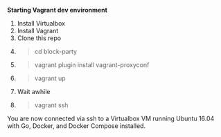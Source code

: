 **Starting Vagrant dev environment**
1. Install Virtualbox
2. Install Vagrant
3. Clone this repo
4. > cd block-party
5. > vagrant plugin install vagrant-proxyconf
6. > vagrant up
7. Wait awhile
8. > vagrant ssh

You are now connected via ssh to a Virtualbox VM running Ubuntu 16.04 with Go, Docker, and Docker Compose installed.


